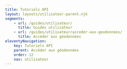 ```yaml
---
title: Tutoriels API
layout: layouts/utilisateur-parent.njk
segments:
    - url: /guides/utilisateur/
      title: Guides utilisateur
    - url: /guides/utilisateur/acceder-aux-geodonnees/
      title: Accéder aux géodonnées
eleventyNavigation:
    key: Tutoriels API
    parent: Accéder aux géodonnées
    order: 12
    nav: utilisateur
---
```

